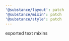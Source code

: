 ```yaml
---
'@substance/layout': patch
'@substance/mixin': patch
'@substance/style': patch
---
```


exported text mixins

